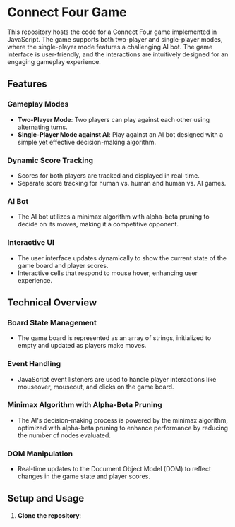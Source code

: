 # Connect Four Game

This repository hosts the code for a Connect Four game implemented in JavaScript. The game supports both two-player and single-player modes, where the single-player mode features a challenging AI bot. The game interface is user-friendly, and the interactions are intuitively designed for an engaging gameplay experience.

## Features

### Gameplay Modes
- **Two-Player Mode**: Two players can play against each other using alternating turns.
- **Single-Player Mode against AI**: Play against an AI bot designed with a simple yet effective decision-making algorithm.

### Dynamic Score Tracking
- Scores for both players are tracked and displayed in real-time.
- Separate score tracking for human vs. human and human vs. AI games.

### AI Bot
- The AI bot utilizes a minimax algorithm with alpha-beta pruning to decide on its moves, making it a competitive opponent.

### Interactive UI
- The user interface updates dynamically to show the current state of the game board and player scores.
- Interactive cells that respond to mouse hover, enhancing user experience.

## Technical Overview

### Board State Management
- The game board is represented as an array of strings, initialized to empty and updated as players make moves.

### Event Handling
- JavaScript event listeners are used to handle player interactions like mouseover, mouseout, and clicks on the game board.

### Minimax Algorithm with Alpha-Beta Pruning
- The AI's decision-making process is powered by the minimax algorithm, optimized with alpha-beta pruning to enhance performance by reducing the number of nodes evaluated.

### DOM Manipulation
- Real-time updates to the Document Object Model (DOM) to reflect changes in the game state and player scores.

## Setup and Usage

1. **Clone the repository**:
